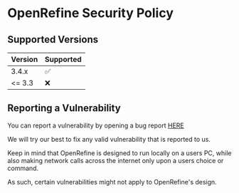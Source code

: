 # OpenRefine Security Policy

## Supported Versions

| Version | Supported          |
| ------- | ------------------ |
| 3.4.x   | :white_check_mark: |
| <= 3.3   | :x:                |

## Reporting a Vulnerability

You can report a vulnerability by opening a bug report [HERE](https://github.com/OpenRefine/OpenRefine/issues/new/choose)

We will try our best to fix any valid vulnerability that is reported to us.

Keep in mind that OpenRefine is designed to run locally on a users PC, while also making network calls across the internet only upon a users choice or command.

As such, certain vulnerabilities might not apply to OpenRefine's design.
